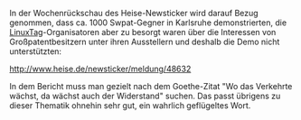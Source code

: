 In der Wochenrückschau des Heise-Newsticker wird darauf Bezug genommen,
dass ca. 1000 Swpat-Gegner in Karlsruhe demonstrierten, die
[LinuxTag](LinuxTag "wikilink")-Organisatoren aber zu besorgt waren über
die Interessen von Großpatentbesitzern unter ihren Ausstellern und
deshalb die Demo nicht unterstützten:

<http://www.heise.de/newsticker/meldung/48632>

In dem Bericht muss man gezielt nach dem Goethe-Zitat \"Wo das Verkehrte
wächst, da wächst auch der Widerstand\" suchen. Das passt übrigens zu
dieser Thematik ohnehin sehr gut, ein wahrlich geflügeltes Wort.
